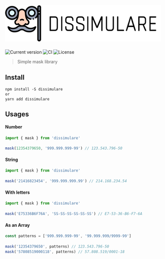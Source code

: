 <h1 align="center">
  <img src="logo.png" alt="Dissimulate">
</h1>

![Current version](https://img.shields.io/npm/v/dissimulare)
![CI](https://github.com/CallMeFabioo/dissimulare/workflows/Dissimulare%20CI/badge.svg)
![License](https://img.shields.io/npm/l/dissimulare)

> Simple mask library

## Install

```shell
npm install -S dissimulare
or
yarn add dissimulare
```

## Usages

#### Number

```js
import { mask } from 'dissimulare'

mask(12354379650, '999.999.999-99') // 123.543.796-50
```

#### String

```js
import { mask } from 'dissimulare'

mask('21416823454', '999.999.999.99') // 214.168.234.54
```

#### With letters

```js
import { mask } from 'dissimulare'

mask('E75336B6F76A', 'SS-SS-SS-SS-SS-SS') // E7-53-36-B6-F7-6A
```

#### As an Array

```js
const patterns = ['999.999.999-99', '99.999.999/9999-99']

mask('12354379650', patterns) // 123.543.796-50
mask('57808519000118', patterns) // 57.808.519/0001-18
```
